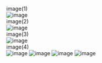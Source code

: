 image(1)<br>
![image](https://github.com/user-attachments/assets/20c5295b-9fec-4e5b-a722-d08af7f1181f)
<br>image(2)<br>
![image](https://github.com/user-attachments/assets/dbb00e76-37f6-4c77-8376-dae93d58c2f4)
<br>image(3)<br>
![image](https://github.com/user-attachments/assets/ff413a8d-f0a7-4923-8c5b-cab8a7afe0fc)
<br>image(4)<br>
![image](https://github.com/user-attachments/assets/0d7a3fb0-2b5e-411d-940c-570c8fc7c065)
![image](https://github.com/user-attachments/assets/6c772efa-6baa-4f98-a291-eba39ed53e6d)
![image](https://github.com/user-attachments/assets/fb8fce3e-ea56-499e-8000-a6c65c95346d)
![image](https://github.com/user-attachments/assets/06ffbb26-a80d-43b1-94a7-06325e1d8bc4)

